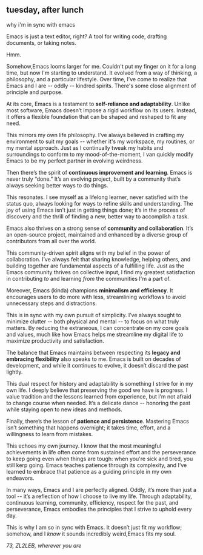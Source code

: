 ## tuesday, after lunch

why i'm in sync with emacs

Emacs is just a text editor, right? A tool for writing code, drafting documents, or taking notes. 

Hmm. 

Somehow,Emacs looms larger for me. Couldn't put my finger on it for a long time, but now I'm starting to understand. It evolved from a way of thinking, a philosophy, and a particular lifestyle. Over time, I’ve come to realize that Emacs and I are -- oddly -- kindred spirits. There's some close alignment of principle and purpose. 

At its core, Emacs is a testament to **self-reliance and adaptability**. Unlike most software, Emacs doesn’t impose a rigid workflow on its users. Instead, it offers a flexible foundation that can be shaped and reshaped to fit any need. 

This mirrors my own life philosophy. I’ve always believed in crafting my environment to suit my goals -- whether it's my workspace, my routines, or my mental approach. Just as I continually tweak my habits and surroundings to conform to my mood-of-the-moment, I van quickly modify Emacs to be my perfect partner in evolving weirdness.

Then there’s the spirit of **continuous improvement and learning**. Emacs is never truly “done.” It’s an evolving project, built by a community that’s always seeking better ways to do things. 

This resonates. I see myself as a lifelong learner, never satisfied with the status quo, always looking for ways to refine skills and understanding. The joy of using Emacs isn’t just in getting things done; it’s in the process of discovery and the thrill of finding a new, better way to accomplish a task.

Emacs also thrives on a strong sense of **community and collaboration**. It’s an open-source project, maintained and enhanced by a diverse group of contributors from all over the world. 

This community-driven spirit aligns with my belief in the power of collaboration. I’ve always felt that sharing knowledge, helping others, and building together are fundamental aspects of a fulfilling life. Just as the Emacs community thrives on collective input, I find my greatest satisfaction in contributing *to* and learning *from* the communities I'm a part of.

Moreover, Emacs (kinda) champions **minimalism and efficiency**. It encourages users to do more with less, streamlining workflows to avoid unnecessary steps and distractions. 

This is in sync with my own pursuit of simplicity. I’ve always sought to minimize clutter -- both physical and mental -- to focus on what truly matters. By reducing the extraneous, I can concentrate on my core goals and values, much like how Emacs helps me streamline my digital life to maximize productivity and satisfaction.

The balance that Emacs maintains between respecting its **legacy and embracing flexibility** also speaks to me. Emacs is built on decades of development, and while it continues to evolve, it doesn’t discard the past lightly. 

This dual respect for history and adaptability is something I strive for in my own life. I deeply believe that preserving the good we have is progress. I value tradition and the lessons learned from experience, but I’m not afraid to change course when needed. It’s a delicate dance -- honoring the past while staying open to new ideas and methods.

Finally, there’s the lesson of **patience and persistence**. Mastering Emacs isn’t something that happens overnight; it takes time, effort, and a willingness to learn from mistakes. 

This echoes my own journey. I know that the most meaningful achievements in life often come from sustained effort and the perseverance to keep going even when things are tough: when you're sick and tired, you still kerp going. Emacs teaches patience through its complexity, and I’ve learned to embrace that patience as a guiding principle in my own endeavors.

In many ways, Emacs and I are perfectly aligned. Oddly, it’s more than just a tool -- it’s a reflection of how I choose to live my life. Through adaptability, continuous learning, community, efficiency, respect for the past, and perseverance, Emacs embodies the principles that I strive to uphold every day. 

This is why I am so in sync with Emacs. It doesn’t just fit my workflow; somehow, and I *know* it sounds incredibly weird,Emacs fits my soul. 

*73, ZL2LEB, wherever you are*